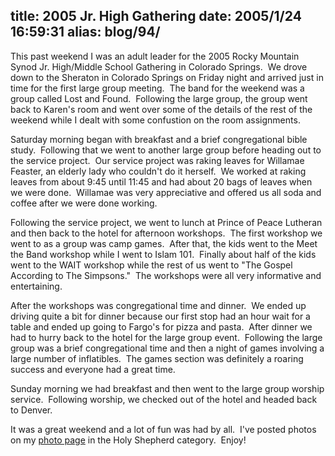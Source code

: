 title: 2005 Jr. High Gathering
date: 2005/1/24 16:59:31
alias: blog/94/
---
This past weekend I was an adult leader for the 2005 Rocky Mountain Synod Jr. High/Middle School Gathering in Colorado Springs.  We drove down to the Sheraton in Colorado Springs on Friday night and arrived just in time for the first large group meeting.  The band for the weekend was a group called Lost and Found.  Following the large group, the group went back to Karen's room and went over some of the details of the rest of the weekend while I dealt with some confustion on the room assignments.

Saturday morning began with breakfast and a brief congregational bible study.  Following that we went to another large group before heading out to the service project.  Our service project was raking leaves for Willamae Feaster, an elderly lady who couldn't do it herself.  We worked at raking leaves from about 9:45 until 11:45 and had about 20 bags of leaves when we were done.  Willamae was very appreciative and offered us all soda and coffee after we were done working. 

Following the service project, we went to lunch at Prince of Peace Lutheran and then back to the hotel for afternoon workshops.  The first workshop we went to as a group was camp games.  After that, the kids went to the Meet the Band workshop while I went to Islam 101.  Finally about half of the kids went to the WAIT workshop while the rest of us went to "The Gospel According to The Simpsons."  The workshops were all very informative and entertaining. 

After the workshops was congregational time and dinner.  We ended up driving quite a bit for dinner because our first stop had an hour wait for a table and ended up going to Fargo's for pizza and pasta.  After dinner we had to hurry back to the hotel for the large group event.  Following the large group was a brief congregational time and then a night of games involving a large number of inflatibles.  The games section was definitely a roaring success and everyone had a great time.

Sunday morning we had breakfast and then went to the large group worship service.  Following worship, we checked out of the hotel and headed back to Denver. 

It was a great weekend and a lot of fun was had by all.  I've posted photos on my [photo page](photo.asp) in the Holy Shepherd category.  Enjoy!